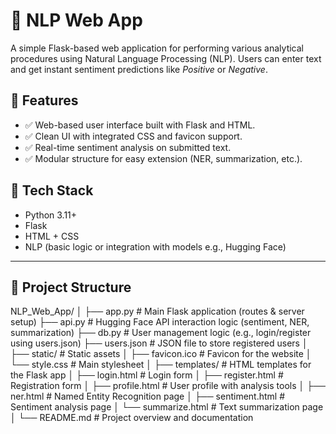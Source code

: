 # 🧠 NLP Web App

A simple Flask-based web application for performing various analytical procedures using Natural Language Processing (NLP). Users can enter text and get instant sentiment predictions like *Positive* or *Negative*.

## 🚀 Features

- ✅ Web-based user interface built with Flask and HTML.
- ✅ Clean UI with integrated CSS and favicon support.
- ✅ Real-time sentiment analysis on submitted text.
- ✅ Modular structure for easy extension (NER, summarization, etc.).

## 🧰 Tech Stack

- Python 3.11+
- Flask
- HTML + CSS
- NLP (basic logic or integration with models e.g., Hugging Face)

---

## 📁 Project Structure

NLP_Web_App/
│
├── app.py                  # Main Flask application (routes & server setup)
├── api.py                  # Hugging Face API interaction logic (sentiment, NER, summarization)
├── db.py                   # User management logic (e.g., login/register using users.json)
├── users.json              # JSON file to store registered users
│
├── static/                 # Static assets
│   ├── favicon.ico         # Favicon for the website
│   └── style.css           # Main stylesheet
│
├── templates/              # HTML templates for the Flask app
│   ├── login.html          # Login form
│   ├── register.html       # Registration form
│   ├── profile.html        # User profile with analysis tools
│   ├── ner.html            # Named Entity Recognition page
│   ├── sentiment.html      # Sentiment analysis page
│   └── summarize.html      # Text summarization page
│
└── README.md               # Project overview and documentation
